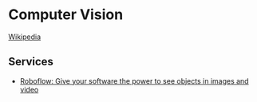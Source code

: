 # Computer Vision
[Wikipedia](https://en.wikipedia.org/wiki/Computer_vision)

## Services
- [Roboflow: Give your software the power to see objects in images and video](https://roboflow.com/)